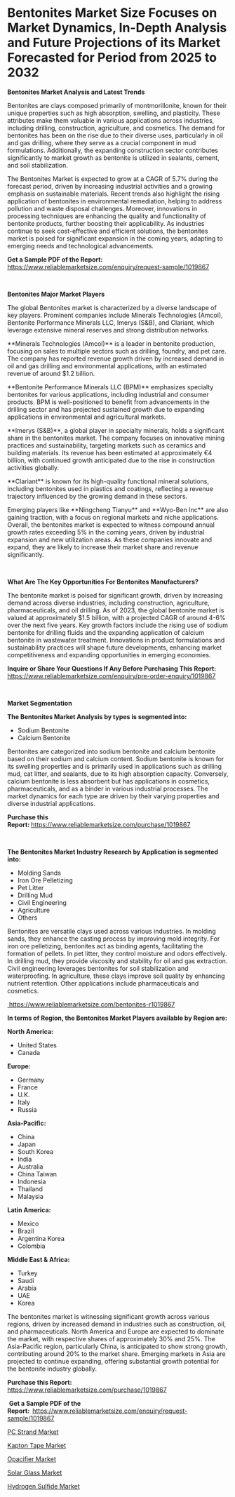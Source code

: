 <p><h1>Bentonites Market Size Focuses on Market Dynamics, In-Depth Analysis and Future Projections of its Market Forecasted for Period from 2025 to 2032</h1></p><p><strong>Bentonites Market Analysis and Latest Trends</strong></p>
<p><p>Bentonites are clays composed primarily of montmorillonite, known for their unique properties such as high absorption, swelling, and plasticity. These attributes make them valuable in various applications across industries, including drilling, construction, agriculture, and cosmetics. The demand for bentonites has been on the rise due to their diverse uses, particularly in oil and gas drilling, where they serve as a crucial component in mud formulations. Additionally, the expanding construction sector contributes significantly to market growth as bentonite is utilized in sealants, cement, and soil stabilization.</p><p>The Bentonites Market is expected to grow at a CAGR of 5.7% during the forecast period, driven by increasing industrial activities and a growing emphasis on sustainable materials. Recent trends also highlight the rising application of bentonites in environmental remediation, helping to address pollution and waste disposal challenges. Moreover, innovations in processing techniques are enhancing the quality and functionality of bentonite products, further boosting their applicability. As industries continue to seek cost-effective and efficient solutions, the bentonites market is poised for significant expansion in the coming years, adapting to emerging needs and technological advancements.</p></p>
<p><strong>Get a Sample PDF of the Report:&nbsp;</strong> <a href="https://www.reliablemarketsize.com/enquiry/request-sample/1019867?utm_campaign=1836&utm_medium=2&utm_source=Github&utm_content=ia&utm_term=31032025&utm_id=bentonites">https://www.reliablemarketsize.com/enquiry/request-sample/1019867</a></p>
<p>&nbsp;</p>
<p><strong>Bentonites Major Market Players</strong></p>
<p><p>The global Bentonites market is characterized by a diverse landscape of key players. Prominent companies include Minerals Technologies (Amcol), Bentonite Performance Minerals LLC, Imerys (S&B), and Clariant, which leverage extensive mineral reserves and strong distribution networks. </p><p>**Minerals Technologies (Amcol)** is a leader in bentonite production, focusing on sales to multiple sectors such as drilling, foundry, and pet care. The company has reported revenue growth driven by increased demand in oil and gas drilling and environmental applications, with an estimated revenue of around $1.2 billion.</p><p>**Bentonite Performance Minerals LLC (BPM)** emphasizes specialty bentonites for various applications, including industrial and consumer products. BPM is well-positioned to benefit from advancements in the drilling sector and has projected sustained growth due to expanding applications in environmental and agricultural markets.</p><p>**Imerys (S&B)**, a global player in specialty minerals, holds a significant share in the bentonites market. The company focuses on innovative mining practices and sustainability, targeting markets such as ceramics and building materials. Its revenue has been estimated at approximately €4 billion, with continued growth anticipated due to the rise in construction activities globally.</p><p>**Clariant** is known for its high-quality functional mineral solutions, including bentonites used in plastics and coatings, reflecting a revenue trajectory influenced by the growing demand in these sectors.</p><p>Emerging players like **Ningcheng Tianyu** and **Wyo-Ben Inc** are also gaining traction, with a focus on regional markets and niche applications. Overall, the bentonites market is expected to witness compound annual growth rates exceeding 5% in the coming years, driven by industrial expansion and new utilization areas. As these companies innovate and expand, they are likely to increase their market share and revenue significantly.</p></p>
<p>&nbsp;</p>
<p><strong>What Are The Key Opportunities For Bentonites Manufacturers?</strong></p>
<p><p>The bentonite market is poised for significant growth, driven by increasing demand across diverse industries, including construction, agriculture, pharmaceuticals, and oil drilling. As of 2023, the global bentonite market is valued at approximately $1.5 billion, with a projected CAGR of around 4-6% over the next five years. Key growth factors include the rising use of sodium bentonite for drilling fluids and the expanding application of calcium bentonite in wastewater treatment. Innovations in product formulations and sustainability practices will shape future developments, enhancing market competitiveness and expanding opportunities in emerging economies.</p></p>
<p><strong>Inquire or Share Your Questions If Any Before Purchasing This Report:</strong> <a href="https://www.reliablemarketsize.com/enquiry/pre-order-enquiry/1019867?utm_campaign=1836&utm_medium=2&utm_source=Github&utm_content=ia&utm_term=31032025&utm_id=bentonites">https://www.reliablemarketsize.com/enquiry/pre-order-enquiry/1019867</a></p>
<p>&nbsp;</p>
<p><strong>Market Segmentation</strong></p>
<p><strong>The Bentonites Market Analysis by types is segmented into:</strong></p>
<p><ul><li>Sodium Bentonite</li><li>Calcium Bentonite</li></ul></p>
<p><p>Bentonites are categorized into sodium bentonite and calcium bentonite based on their sodium and calcium content. Sodium bentonite is known for its swelling properties and is primarily used in applications such as drilling mud, cat litter, and sealants, due to its high absorption capacity. Conversely, calcium bentonite is less absorbent but has applications in cosmetics, pharmaceuticals, and as a binder in various industrial processes. The market dynamics for each type are driven by their varying properties and diverse industrial applications.</p></p>
<p><strong>Purchase this Report:&nbsp;</strong><a href="https://www.reliablemarketsize.com/purchase/1019867?utm_campaign=1836&utm_medium=2&utm_source=Github&utm_content=ia&utm_term=31032025&utm_id=bentonites">https://www.reliablemarketsize.com/purchase/1019867</a></p>
<p>&nbsp;</p>
<p><strong>The Bentonites Market Industry Research by Application is segmented into:</strong></p>
<p><ul><li>Molding Sands</li><li>Iron Ore Pelletizing</li><li>Pet Litter</li><li>Drilling Mud</li><li>Civil Engineering</li><li>Agriculture</li><li>Others</li></ul></p>
<p><p>Bentonites are versatile clays used across various industries. In molding sands, they enhance the casting process by improving mold integrity. For iron ore pelletizing, bentonites act as binding agents, facilitating the formation of pellets. In pet litter, they control moisture and odors effectively. In drilling mud, they provide viscosity and stability for oil and gas extraction. Civil engineering leverages bentonites for soil stabilization and waterproofing. In agriculture, these clays improve soil quality by enhancing nutrient retention. Other applications include pharmaceuticals and cosmetics.</p></p>
<p><a href="https://www.reliablemarketsize.com/bentonites-r1019867?utm_campaign=1836&utm_medium=2&utm_source=Github&utm_content=ia&utm_term=31032025&utm_id=bentonites">&nbsp;https://www.reliablemarketsize.com/bentonites-r1019867</a></p>
<p><strong>In terms of Region, the Bentonites Market Players available by Region are:</strong></p>
<p>
    <p> <strong> North America: </strong>
        <ul>
            <li>United States</li>
            <li>Canada</li>
        </ul>
        </p> 
    <p> <strong> Europe: </strong>
        <ul>
            <li>Germany</li>
            <li>France</li>
            <li>U.K.</li>
            <li>Italy</li>
            <li>Russia</li>
        </ul>
        </p> 
    <p> <strong> Asia-Pacific: </strong>
        <ul>
            <li>China</li>
            <li>Japan</li>
            <li>South Korea</li>
            <li>India</li>
            <li>Australia</li>
            <li>China Taiwan</li>
            <li>Indonesia</li>
            <li>Thailand</li>
            <li>Malaysia</li>
        </ul>
        </p> 
    <p> <strong> Latin America: </strong>
        <ul>
            <li>Mexico</li>
            <li>Brazil</li>
            <li>Argentina Korea</li>
            <li>Colombia</li>
        </ul>
        </p> 
    <p> <strong> Middle East & Africa: </strong>
        <ul>
            <li>Turkey</li>
            <li>Saudi</li>
            <li>Arabia</li>
            <li>UAE</li>
            <li>Korea</li>
        </ul>
    </p>
    </p>
<p><p>The bentonites market is witnessing significant growth across various regions, driven by increased demand in industries such as construction, oil, and pharmaceuticals. North America and Europe are expected to dominate the market, with respective shares of approximately 30% and 25%. The Asia-Pacific region, particularly China, is anticipated to show strong growth, contributing around 20% to the market share. Emerging markets in Asia are projected to continue expanding, offering substantial growth potential for the bentonite industry globally.</p></p>
<p><strong>Purchase this Report: </strong><a href="https://www.reliablemarketsize.com/purchase/1019867?utm_campaign=1836&utm_medium=2&utm_source=Github&utm_content=ia&utm_term=31032025&utm_id=bentonites">https://www.reliablemarketsize.com/purchase/1019867</a></p>
<p>&nbsp;<strong>Get a Sample PDF of the Report:&nbsp;&nbsp;</strong><a href="https://www.reliablemarketsize.com/enquiry/request-sample/1019867?utm_campaign=1836&utm_medium=2&utm_source=Github&utm_content=ia&utm_term=31032025&utm_id=bentonites">https://www.reliablemarketsize.com/enquiry/request-sample/1019867</a></p>
<p><strong></strong></p>
<p><p><a href="https://github.com/langolaskark/Market-Research-Report-List-1/blob/main/pc-strand-market.md?utm_campaign=1836&utm_medium=2&utm_source=Github&utm_content=ia&utm_term=31032025&utm_id=bentonites">PC Strand Market</a></p><p><a href="https://github.com/arocasanzib6/Market-Research-Report-List-1/blob/main/kapton-tape-market.md?utm_campaign=1836&utm_medium=2&utm_source=Github&utm_content=ia&utm_term=31032025&utm_id=bentonites">Kapton Tape Market</a></p><p><a href="https://github.com/guneycigdem35/Market-Research-Report-List-5/blob/main/opacifier-market.md?utm_campaign=1836&utm_medium=2&utm_source=Github&utm_content=ia&utm_term=31032025&utm_id=bentonites">Opacifier Market</a></p><p><a href="https://github.com/thatejanet4y/Market-Research-Report-List-1/blob/main/solar-glass-market.md?utm_campaign=1836&utm_medium=2&utm_source=Github&utm_content=ia&utm_term=31032025&utm_id=bentonites">Solar Glass Market</a></p><p><a href="https://github.com/arneslullapq/Market-Research-Report-List-1/blob/main/hydrogen-sulfide-market.md?utm_campaign=1836&utm_medium=2&utm_source=Github&utm_content=ia&utm_term=31032025&utm_id=bentonites">Hydrogen Sulfide Market</a></p></p>